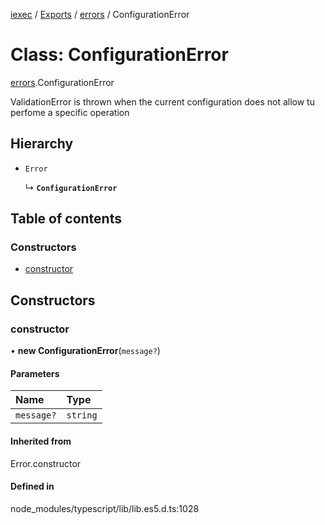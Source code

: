 [iexec](../README.md) / [Exports](../modules.md) / [errors](../modules/errors.md) / ConfigurationError

# Class: ConfigurationError

[errors](../modules/errors.md).ConfigurationError

ValidationError is thrown when the current configuration does not allow tu perfome a specific operation

## Hierarchy

- `Error`

  ↳ **`ConfigurationError`**

## Table of contents

### Constructors

- [constructor](errors.ConfigurationError.md#constructor)

## Constructors

### constructor

• **new ConfigurationError**(`message?`)

#### Parameters

| Name | Type |
| :------ | :------ |
| `message?` | `string` |

#### Inherited from

Error.constructor

#### Defined in

node_modules/typescript/lib/lib.es5.d.ts:1028

